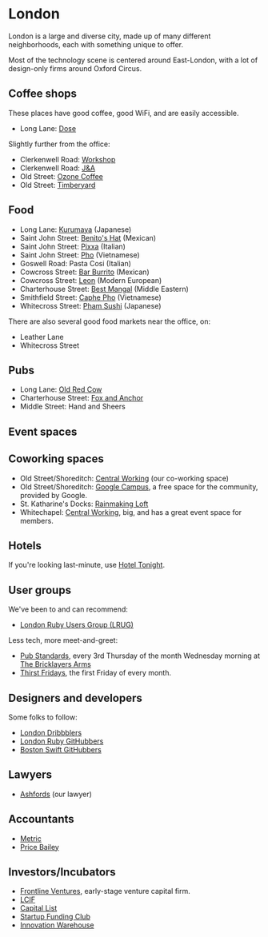 # London

London is a large and diverse city, made up of many different neighborhoods,
each with something unique to offer.

Most of the technology scene is centered around East-London, with a lot of
design-only firms around Oxford Circus.

## Coffee shops

These places have good coffee, good WiFi, and are easily accessible.

* Long Lane: [Dose](http://dose-coffee.com)

Slightly further from the office:

* Clerkenwell Road: [Workshop](http://www.workshopcoffee.com)
* Clerkenwell Road: [J&A](http://jandacafe.com/)
* Old Street: [Ozone Coffee](http://www.ozonecoffee.co.uk)
* Old Street: [Timberyard](https://tyuk.com/locations/ty-old-street/)

## Food

* Long Lane: [Kurumaya](http://kurumaya.co.uk) (Japanese)
* Saint John Street: [Benito's Hat](http://benitos-hat.com) (Mexican)
* Saint John Street: [Pixxa](http://www.mypixxa.com) (Italian)
* Saint John Street: [Pho](http://www.phocafe.co.uk) (Vietnamese)
* Goswell Road: Pasta Cosi (Italian)
* Cowcross Street: [Bar Burrito](http://barburrito.co.uk) (Mexican)
* Cowcross Street: [Leon](http://leonrestaurants.co.uk) (Modern European)
* Charterhouse Street: [Best Mangal](http://www.thebestmangal.com) (Middle Eastern)
* Smithfield Street: [Caphe Pho](http://www.caphepho.co.uk) (Vietnamese)
* Whitecross Street: [Pham Sushi](http://www.phamsushi.co.uk) (Japanese)

There are also several good food markets near the office, on:

* Leather Lane
* Whitecross Street

## Pubs

* Long Lane: [Old Red Cow](http://theoldredcow.com)
* Charterhouse Street: [Fox and Anchor](http://www.foxandanchor.com)
* Middle Street: Hand and Sheers

## Event spaces 

## Coworking spaces

* Old Street/Shoreditch: [Central Working](http://centralworking.com) (our
  co-working space)
* Old Street/Shoreditch: [Google Campus](https://www.campus.co/london/en), a
  free space for the community, provided by Google.
* St. Katharine's Docks:
  [Rainmaking Loft](http://www.rainmakingloft.com/london/welcome)
* Whitechapel: [Central Working](http://centralworking.com), big, and has a
  great event space for members.

## Hotels

If you're looking last-minute, use [Hotel Tonight](http://www.hoteltonight.com).

## User groups

We've been to and can recommend:

* [London Ruby Users Group (LRUG)](http://lrug.org)

Less tech, more meet-and-greet:

* [Pub Standards](https://london.pubstandards.com), every 3rd Thursday of the
  month Wednesday morning at [The Bricklayers Arms](http://maps.google.co.uk/maps?q=31%20Gresse%20Street,%20London%20W1T%201QS)
* [Thirst Fridays](https://generalassemb.ly/education/thirst-fridays/london),
  the first Friday of every month.

## Designers and developers

Some folks to follow:

* [London Dribbblers](http://dribbble.com/designers?location=London)
* [London Ruby
  GitHubbers](https://github.com/search?type=Users&language=ruby&q=location:london)
* [Boston Swift
  GitHubbers](https://github.com/search?l=Swift&q=location%3Alondon&type=Users)

## Lawyers

* [Ashfords](http://www.ashfords.co.uk) (our lawyer)

## Accountants

* [Metric](http://www.metricaccountants.co.uk)
* [Price Bailey](http://www.pricebailey.co.uk)

## Investors/Incubators

* [Frontline Ventures](http://www.frontline.vc), early-stage venture capital
  firm.
* [LCIF](http://lcif.co)
* [Capital List](http://capitallist.co)
* [Startup Funding Club](http://startupfundingclub.com)
* [Innovation Warehouse](http://www.innovationwarehouse.org)
